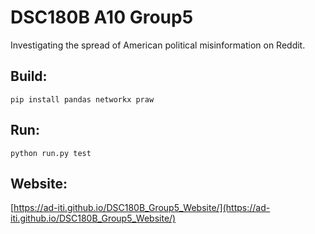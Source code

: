 # DSC180B A10 Group5


Investigating the spread of American political misinformation on Reddit.


## Build:
```
pip install pandas networkx praw 
```

## Run:
```
python run.py test
```

## Website:
[https://ad-iti.github.io/DSC180B_Group5_Website/](https://ad-iti.github.io/DSC180B_Group5_Website/)


